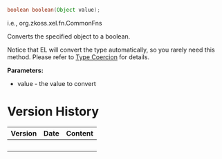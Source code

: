 ``` java
boolean boolean(Object value);
```

  
i.e.,
<javadoc method="toBoolean(java.lang.Object)">org.zkoss.xel.fn.CommonFns</javadoc>

Converts the specified object to a boolean.

Notice that EL will convert the type automatically, so you rarely need
this method. Please refer to [Type
Coercion](ZUML_Reference/EL_Expressions/Type_Coercion) for
details.

**Parameters:**

- value - the value to convert

# Version History

| Version | Date | Content |
|---------|------|---------|
|         |      |         |
